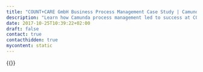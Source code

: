 ```yaml
---
title: "COUNT+CARE GmbH Business Process Management Case Study | Camunda BPM"
description: "Learn how Camunda process management led to success at COUNT+CARE GmbH. Camunda is the leader for workflow automation & business process management. Get your 30 day trial today. "
date: 2017-10-25T10:39:22+02:00
draft: false
contact: true
contacthidden: true
mycontent: static
---
```

{{<case-study-single
company="COUNT+CARE "
companydescription="<p>COUNT+CARE is an experienced metering and billing service provider and as such offers all business processes including meter operation, invoicing and requirement management as well as the supporting IT systems – modular or on request as a fully integrated all-inclusive package.</p>"
customerquote="<p><q>We are working with the Camunda BPM platform to implement workflow based solutions for our clients. Right from the beginning we got a very helpful coaching by Camunda and could realize a complete transfer of the relevant knowledge. We could also avoid expensive pitfalls by using the best practice blueprints provided by Camunda. The support is also very good: Our questions and bug reports are promptly analyzed, resolved and answered.</q></p>Simon Skaznik, Team Lead EDI Processes"
teaser="Implementing workflow solutions for metering and billing services"
usecase=""
videolink=""
logo="//images.ctfassets.net/vpidbgnakfvf/5p9Zt2JPR68QwS4aieGqOW/88835065c7f531da330f73b616f372c9/count-care.svg"
pdf=""
thumbnail="">}}